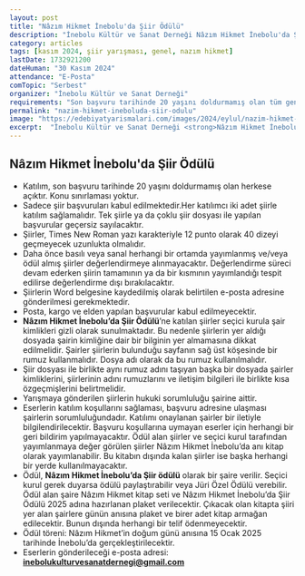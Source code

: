 ```yaml
---
layout: post
title: "Nâzım Hikmet İnebolu'da Şiir Ödülü"
description: "İnebolu Kültür ve Sanat Derneği Nâzım Hikmet İnebolu'da Şiir Ödülü'nü duyurdu."
category: articles
tags: [kasım 2024, şiir yarışması, genel, nazım hikmet]
lastDate: 1732921200
dateHuman: "30 Kasım 2024"
attendance: "E-Posta"
comTopic: "Serbest"
organizer: "İnebolu Kültür ve Sanat Derneği"
requirements: "Son başvuru tarihinde 20 yaşını doldurmamış olan tüm genç şairler katılabilir."
permalink: "nazim-hikmet-ineboluda-siir-odulu"
image: "https://edebiyatyarismalari.com/images/2024/eylul/nazim-hikmet-inebolu-siir-odulu.jpg"
excerpt:  "İnebolu Kültür ve Sanat Derneği <strong>Nâzım Hikmet İnebolu'da Şiir Ödülü</strong>'nü duyurdu."
---
```


## Nâzım Hikmet İnebolu'da Şiir Ödülü

- Katılım, son başvuru tarihinde 20 yaşını doldurmamış olan herkese açıktır. Konu sınırlaması yoktur. 
- Sadece şiir başvuruları kabul edilmektedir.Her katılımcı iki adet şiirle katılım sağlamalıdır. Tek şiirle ya da çoklu şiir dosyası ile yapılan başvurular geçersiz sayılacaktır. 
- Şiirler, Times New Roman yazı karakteriyle 12 punto olarak 40 dizeyi geçmeyecek uzunlukta olmalıdır. 
- Daha önce basılı veya sanal herhangi bir ortamda yayımlanmış ve/veya ödül almış şiirler değerlendirmeye alınmayacaktır. Değerlendirme süreci devam ederken şiirin tamamının ya da bir kısmının yayımlandığı tespit edilirse değerlendirme dışı bırakılacaktır.
- Şiirlerin Word belgesine kaydedilmiş olarak belirtilen e-posta adresine gönderilmesi gerekmektedir.
- Posta, kargo ve elden yapılan başvurular kabul edilmeyecektir. 
- **Nâzım Hikmet İnebolu’da Şiir Ödülü**’ne katılan şiirler seçici kurula şair kimlikleri gizli olarak sunulmaktadır. Bu nedenle şiirlerin yer aldığı dosyada şairin kimliğine dair bir bilginin yer almamasına dikkat edilmelidir. Şairler şiirlerin bulunduğu sayfanın sağ üst köşesinde bir rumuz kullanmalıdır. Dosya adı olarak da bu rumuz kullanılmalıdır.
- Şiir dosyası ile birlikte aynı rumuz adını taşıyan başka bir dosyada şairler kimliklerini, şiirlerinin adını rumuzlarını ve iletişim bilgileri ile birlikte kısa özgeçmişlerini belirtmelidir.
- Yarışmaya gönderilen şiirlerin hukuki sorumluluğu şairine aittir. 
- Eserlerin katılım koşullarını sağlaması, başvuru adresine ulaşması şairlerin sorumluluğundadır. Katılımı onaylanan şairler bir iletiyle bilgilendirilecektir. Başvuru koşullarına uymayan eserler için herhangi bir geri bildirim yapılmayacaktır. 
Ödül alan şiirler ve seçici kurul tarafından yayımlanmaya değer görülen şiirler Nâzım Hikmet İnebolu’da anı kitap olarak yayımlanabilir. Bu kitabın dışında kalan şiirler ise başka herhangi bir yerde kullanılmayacaktır.
- Ödül, **Nâzım Hikmet İnebolu’da Şiir ödülü** olarak bir şaire verilir. Seçici kurul gerek duyarsa ödülü paylaştırabilir veya Jüri Özel Ödülü verebilir. Ödül alan şaire Nâzım Hikmet kitap seti ve Nâzım Hikmet İnebolu’da Şiir Ödülü 2025 adına hazırlanan plaket verilecektir. Çıkacak olan kitapta şiiri yer alan şairlere günün anısına plaket ve birer adet kitap armağan edilecektir. Bunun dışında herhangi bir telif ödenmeyecektir.
- Ödül töreni: Nâzım Hikmet’in doğum günü anısına 15 Ocak 2025 tarihinde İnebolu’da gerçekleştirilecektir. 
- Eserlerin gönderileceği e-posta adresi: **inebolukulturvesanatdernegi@gmail.com**